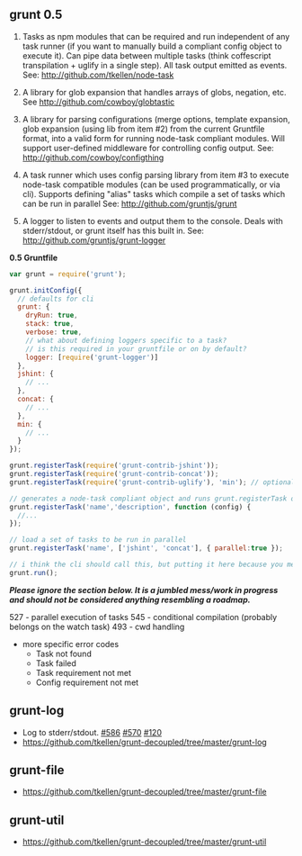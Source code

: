## grunt 0.5

1. Tasks as npm modules that can be required and run independent of any task runner (if you want to manually build a compliant config object to execute it).  Can pipe data between multiple tasks (think coffescript transpilation + uglify in a single step).  All task output emitted as events.  See: http://github.com/tkellen/node-task

2. A library for glob expansion that handles arrays of globs, negation, etc. See http://github.com/cowboy/globtastic

3. A library for parsing configurations (merge options, template expansion, glob expansion (using lib from item #2) from the current Gruntfile format, into a valid form for running node-task compliant modules.  Will support user-defined middleware for controlling config output.  See: http://github.com/cowboy/configthing

3. A task runner which uses config parsing library from item #3 to execute node-task compatible modules (can be used programmatically, or via cli).  Supports defining "alias" tasks which compile a set of tasks which can be run in parallel  See: http://github.com/gruntjs/grunt

4. A logger to listen to events and output them to the console.  Deals with stderr/stdout, or grunt itself has this built in.  See: http://github.com/gruntjs/grunt-logger

**0.5 Gruntfile**
```js
var grunt = require('grunt');

grunt.initConfig({
  // defaults for cli
  grunt: {
    dryRun: true,
    stack: true,
    verbose: true,
    // what about defining loggers specific to a task?
    // is this required in your gruntfile or on by default?
    logger: [require('grunt-logger')] 
  },
  jshint: {
    // ...
  },
  concat: {
    // ...
  },
  min: {
    // ...
  }
});

grunt.registerTask(require('grunt-contrib-jshint'));
grunt.registerTask(require('grunt-contrib-concat'));
grunt.registerTask(require('grunt-contrib-uglify'), 'min'); // optional second param renames

// generates a node-task compliant object and runs grunt.registerTask on it
grunt.registerTask('name','description', function (config) {
  //...
});

// load a set of tasks to be run in parallel
grunt.registerTask('name', ['jshint', 'concat'], { parallel:true });

// i think the cli should call this, but putting it here because you mentioned thinking it should go here.
grunt.run();
```
***Please ignore the section below.  It is a jumbled mess/work in progress and should not be considered anything resembling a roadmap.***

527 - parallel execution of tasks
545 - conditional compilation (probably belongs on the watch task)
493 - cwd handling

* more specific error codes
  * Task not found
  * Task failed
  * Task requirement not met
  * Config requirement not met

## grunt-log
* Log to stderr/stdout. [#586](https://github.com/gruntjs/grunt/issues/586) [#570](https://github.com/gruntjs/grunt/issues/570) [#120](https://github.com/gruntjs/grunt/issues/120)
* https://github.com/tkellen/grunt-decoupled/tree/master/grunt-log

## grunt-file
* https://github.com/tkellen/grunt-decoupled/tree/master/grunt-file

## grunt-util
* https://github.com/tkellen/grunt-decoupled/tree/master/grunt-util